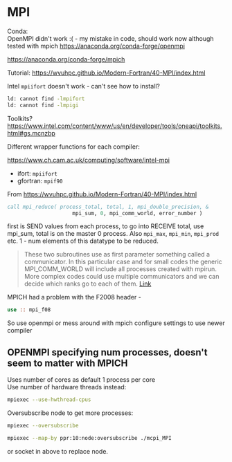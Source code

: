 # MPI

Conda:  
OpenMPI didn't work :( - my mistake in code, should work now although tested with mpich
<https://anaconda.org/conda-forge/openmpi>

<https://anaconda.org/conda-forge/mpich>

Tutorial:
<https://wvuhpc.github.io/Modern-Fortran/40-MPI/index.html>

Intel `mpiifort` doesn't work - can't see how to install?

```bash
ld: cannot find -lmpifort
ld: cannot find -lmpigi
```

Toolkits?
<https://www.intel.com/content/www/us/en/developer/tools/oneapi/toolkits.html#gs.mcnzbp>

Different wrapper functions for each compiler:

<https://www.ch.cam.ac.uk/computing/software/intel-mpi>

- ifort: `mpiifort`
- gfortran: `mpif90`

From <https://wvuhpc.github.io/Modern-Fortran/40-MPI/index.html>

```fortran
call mpi_reduce( process_total, total, 1, mpi_double_precision, &
                     mpi_sum, 0, mpi_comm_world, error_number )
```

first is SEND values from each process, to go into RECEIVE total, use mpi_sum, total is on the master 0 process. Also `mpi_max`, `mpi_min`, `mpi_prod` etc. 1 - num elements of this datatype to be reduced.

> These two subroutines use as first parameter something called a communicator. In this particular case and for small codes the generic MPI_COMM_WORLD will include all processes created with mpirun. More complex codes could use multiple communicators and we can decide which ranks go to each of them.
> [Link](https://wvuhpc.github.io/Modern-Fortran/40-MPI/index.html)

MPICH had a problem with the F2008 header - 
```fortran
use :: mpi_f08
```
So use openmpi or mess around with mpich configure settings to use newer compiler

## OPENMPI specifying num processes, doesn't seem to matter with MPICH

Uses number of cores as default 1 process per core  
Use number of hardware threads instead:  

```bash
mpiexec --use-hwthread-cpus
```

Oversubscribe node to get more processes:

```bash
mpiexec --oversubscribe
```

```bash
mpiexec --map-by ppr:10:node:oversubscribe ./mcpi_MPI
```

or socket in above to replace node.
